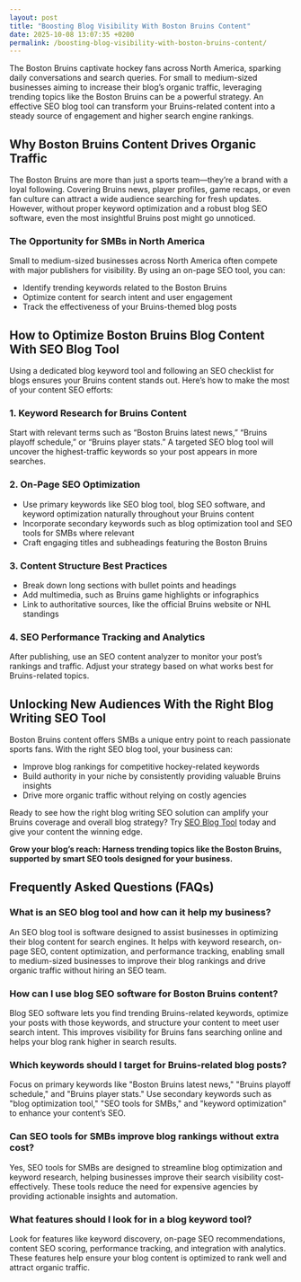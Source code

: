 ```yaml
---
layout: post
title: "Boosting Blog Visibility With Boston Bruins Content"
date: 2025-10-08 13:07:35 +0200
permalink: /boosting-blog-visibility-with-boston-bruins-content/
---
```

The Boston Bruins captivate hockey fans across North America, sparking daily conversations and search queries. For small to medium-sized businesses aiming to increase their blog’s organic traffic, leveraging trending topics like the Boston Bruins can be a powerful strategy. An effective SEO blog tool can transform your Bruins-related content into a steady source of engagement and higher search engine rankings.

## Why Boston Bruins Content Drives Organic Traffic

The Boston Bruins are more than just a sports team—they’re a brand with a loyal following. Covering Bruins news, player profiles, game recaps, or even fan culture can attract a wide audience searching for fresh updates. However, without proper keyword optimization and a robust blog SEO software, even the most insightful Bruins post might go unnoticed.

### The Opportunity for SMBs in North America

Small to medium-sized businesses across North America often compete with major publishers for visibility. By using an on-page SEO tool, you can:

- Identify trending keywords related to the Boston Bruins
- Optimize content for search intent and user engagement
- Track the effectiveness of your Bruins-themed blog posts

## How to Optimize Boston Bruins Blog Content With SEO Blog Tool

Using a dedicated blog keyword tool and following an SEO checklist for blogs ensures your Bruins content stands out. Here’s how to make the most of your content SEO efforts:

### 1. Keyword Research for Bruins Content

Start with relevant terms such as “Boston Bruins latest news,” “Bruins playoff schedule,” or “Bruins player stats.” A targeted SEO blog tool will uncover the highest-traffic keywords so your post appears in more searches.

### 2. On-Page SEO Optimization

- Use primary keywords like SEO blog tool, blog SEO software, and keyword optimization naturally throughout your Bruins content
- Incorporate secondary keywords such as blog optimization tool and SEO tools for SMBs where relevant
- Craft engaging titles and subheadings featuring the Boston Bruins

### 3. Content Structure Best Practices

- Break down long sections with bullet points and headings
- Add multimedia, such as Bruins game highlights or infographics
- Link to authoritative sources, like the official Bruins website or NHL standings

### 4. SEO Performance Tracking and Analytics

After publishing, use an SEO content analyzer to monitor your post’s rankings and traffic. Adjust your strategy based on what works best for Bruins-related topics.

## Unlocking New Audiences With the Right Blog Writing SEO Tool

Boston Bruins content offers SMBs a unique entry point to reach passionate sports fans. With the right SEO blog tool, your business can:

- Improve blog rankings for competitive hockey-related keywords
- Build authority in your niche by consistently providing valuable Bruins insights
- Drive more organic traffic without relying on costly agencies

Ready to see how the right blog writing SEO solution can amplify your Bruins coverage and overall blog strategy? Try [SEO Blog Tool](https://seoblogtool.com/) today and give your content the winning edge.

**Grow your blog’s reach: Harness trending topics like the Boston Bruins, supported by smart SEO tools designed for your business.**

## Frequently Asked Questions (FAQs)

### What is an SEO blog tool and how can it help my business?

An SEO blog tool is software designed to assist businesses in optimizing their blog content for search engines. It helps with keyword research, on-page SEO, content optimization, and performance tracking, enabling small to medium-sized businesses to improve their blog rankings and drive organic traffic without hiring an SEO team.

### How can I use blog SEO software for Boston Bruins content?

Blog SEO software lets you find trending Bruins-related keywords, optimize your posts with those keywords, and structure your content to meet user search intent. This improves visibility for Bruins fans searching online and helps your blog rank higher in search results.

### Which keywords should I target for Bruins-related blog posts?

Focus on primary keywords like "Boston Bruins latest news," "Bruins playoff schedule," and "Bruins player stats." Use secondary keywords such as "blog optimization tool," "SEO tools for SMBs," and "keyword optimization" to enhance your content’s SEO.

### Can SEO tools for SMBs improve blog rankings without extra cost?

Yes, SEO tools for SMBs are designed to streamline blog optimization and keyword research, helping businesses improve their search visibility cost-effectively. These tools reduce the need for expensive agencies by providing actionable insights and automation.

### What features should I look for in a blog keyword tool?

Look for features like keyword discovery, on-page SEO recommendations, content SEO scoring, performance tracking, and integration with analytics. These features help ensure your blog content is optimized to rank well and attract organic traffic.

<script type="application/ld+json">
{
  "@context": "https://schema.org",
  "@type": "BlogPosting",
  "headline": "Boosting Blog Visibility With Boston Bruins Content",
  "description": "Learn how small to medium-sized businesses can leverage Boston Bruins content using an SEO blog tool to improve organic traffic and blog rankings.",
  "author": {
    "@type": "Person",
    "name": "SEO Blog Tool"
  },
  "publisher": {
    "@type": "Person",
    "name": "SEO Blog Tool"
  },
  "datePublished": "2024-06-01",
  "mainEntityOfPage": {
    "@type": "WebPage",
    "@id": "https://seoblogtool.com/blog/boosting-blog-visibility-with-boston-bruins-content"
  },
  "keywords": "SEO blog tool, blog SEO software, keyword optimization, content SEO, on-page SEO tool, blog writing SEO, blog keyword tool, SEO tools for SMBs, SEO checklist for blogs, SEO content analyzer, blog optimization tool, SEO product for businesses, improve blog rankings",
  "inLanguage": "en-US"
}
</script>

<script type="application/ld+json">
{
  "@context": "https://schema.org",
  "@type": "FAQPage",
  "mainEntity": [
    {
      "@type": "Question",
      "name": "What is an SEO blog tool and how can it help my business?",
      "acceptedAnswer": {
        "@type": "Answer",
        "text": "An SEO blog tool is software designed to assist businesses in optimizing their blog content for search engines. It helps with keyword research, on-page SEO, content optimization, and performance tracking, enabling small to medium-sized businesses to improve their blog rankings and drive organic traffic without hiring an SEO team."
      }
    },
    {
      "@type": "Question",
      "name": "How can I use blog SEO software for Boston Bruins content?",
      "acceptedAnswer": {
        "@type": "Answer",
        "text": "Blog SEO software lets you find trending Bruins-related keywords, optimize your posts with those keywords, and structure your content to meet user search intent. This improves visibility for Bruins fans searching online and helps your blog rank higher in search results."
      }
    },
    {
      "@type": "Question",
      "name": "Which keywords should I target for Bruins-related blog posts?",
      "acceptedAnswer": {
        "@type": "Answer",
        "text": "Focus on primary keywords like \"Boston Bruins latest news,\" \"Bruins playoff schedule,\" and \"Bruins player stats.\" Use secondary keywords such as \"blog optimization tool,\" \"SEO tools for SMBs,\" and \"keyword optimization\" to enhance your content’s SEO."
      }
    },
    {
      "@type": "Question",
      "name": "Can SEO tools for SMBs improve blog rankings without extra cost?",
      "acceptedAnswer": {
        "@type": "Answer",
        "text": "Yes, SEO tools for SMBs are designed to streamline blog optimization and keyword research, helping businesses improve their search visibility cost-effectively. These tools reduce the need for expensive agencies by providing actionable insights and automation."
      }
    },
    {
      "@type": "Question",
      "name": "What features should I look for in a blog keyword tool?",
      "acceptedAnswer": {
        "@type": "Answer",
        "text": "Look for features like keyword discovery, on-page SEO recommendations, content SEO scoring, performance tracking, and integration with analytics. These features help ensure your blog content is optimized to rank well and attract organic traffic."
      }
    }
  ]
}
</script>